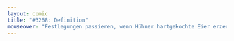 ```yaml
---
layout: comic
title: "#3268: Definition"
mouseover: "Festlegungen passieren, wenn Hühner hartgekochte Eier erzeugen."
---
```

